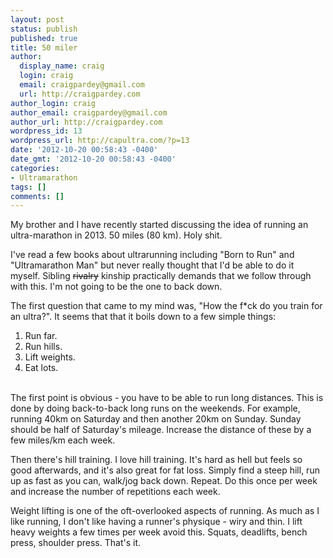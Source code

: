 ```yaml
---
layout: post
status: publish
published: true
title: 50 miler
author:
  display_name: craig
  login: craig
  email: craigpardey@gmail.com
  url: http://craigpardey.com
author_login: craig
author_email: craigpardey@gmail.com
author_url: http://craigpardey.com
wordpress_id: 13
wordpress_url: http://capultra.com/?p=13
date: '2012-10-20 00:58:43 -0400'
date_gmt: '2012-10-20 00:58:43 -0400'
categories:
- Ultramarathon
tags: []
comments: []
---
```

<p>My brother and I have recently started discussing the idea of running an ultra-marathon in 2013.  50 miles (80 km). Holy shit.</p>
<p>I've read a few books about ultrarunning including "Born to Run" and "Ultramarathon Man" but never really thought that I'd be able to do it myself.  Sibling <del>rivalry</del> kinship practically demands that we follow through with this. I'm not going to be the one to back down.</p>
<p>The first question that came to my mind was, "How the f*ck do you train for an ultra?".  It seems that that it boils down to a few simple things:</p>
<ol>
<li>Run far.</li>
<li>Run hills.</li>
<li>Lift weights.</li>
<li>Eat lots.</li><br />
</ol></p>
<p>The first point is obvious - you have to be able to run long distances.  This is done by doing back-to-back long runs on the weekends.  For example, running 40km on Saturday and then another 20km on Sunday.  Sunday should be half of Saturday's mileage.  Increase the distance of these by a few miles/km each week.</p>
<p>Then there's hill training. I love hill training.  It's hard as hell but feels so good afterwards, and it's also great for fat loss.  Simply find a steep hill, run up as fast as you can, walk/jog back down. Repeat.  Do this once per week and increase the number of repetitions each week.</p>
<p>Weight lifting is one of the oft-overlooked aspects of running.  As much as I like running, I don't like having a runner's physique - wiry and thin.  I lift heavy weights a few times per week avoid this.  Squats, deadlifts, bench press, shoulder press. That's it.</p>
